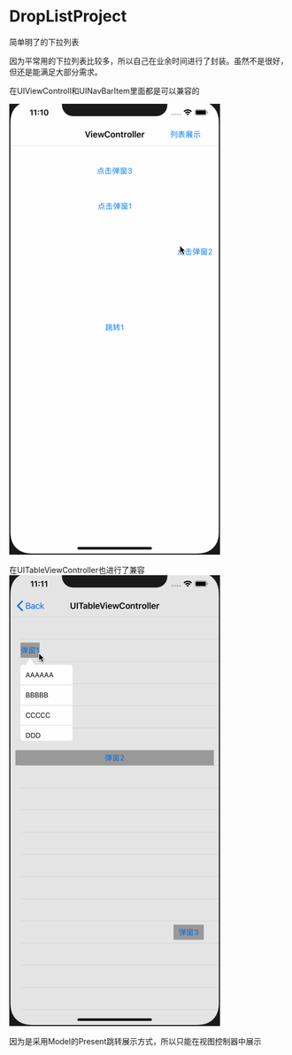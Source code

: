 # DropListProject
简单明了的下拉列表

因为平常用的下拉列表比较多，所以自己在业余时间进行了封装。虽然不是很好，但还是能满足大部分需求。

在UIViewControll和UINavBarItem里面都是可以兼容的

![image](https://github.com/zfy199466/DropListProject/blob/master/images/Untitled.gif)

在UITableViewController也进行了兼容
![image](https://github.com/zfy199466/DropListProject/blob/master/images/Untitled1.gif)

因为是采用Model的Present跳转展示方式，所以只能在视图控制器中展示


